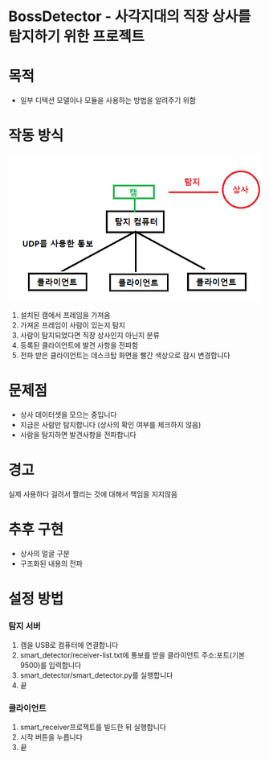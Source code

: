 BossDetector - 사각지대의 직장 상사를 탐지하기 위한 프로젝트
=============

목적
=============
* 일부 디텍션 모델이나 모듈을 사용하는 방법을 알려주기 위함

작동 방식
=============
![Alt text](pipeline.png "작동 방식")
1. 설치된 캠에서 프레임을 가져옴
2. 가져온 프레임이 사람이 있는지 탐지
3. 사람이 탐지되었다면 직장 상사인지 아닌지 분류
4. 등록된 클라이언트에 발견 사항을 전파함
5. 전파 받은 클라이언트는 데스크탑 화면을 빨간 색상으로 잠시 변경합니다

문제점
=============
* 상사 데이터셋을 모으는 중입니다
* 지금은 사람만 탐지합니다 (상사의 확인 여부를 체크하지 않음)
* 사람을 탐지하면 발견사항을 전파합니다

경고
=============
실제 사용하다 걸려서 짤리는 것에 대해서 책임을 지지않음

추후 구현
=============
* 상사의 얼굴 구분
* 구조화된 내용의 전파

설정 방법
=============
### 탐지 서버
1. 캠을 USB로 컴퓨터에 연결합니다
2. smart_detector/receiver-list.txt에 통보를 받을 클라이언트 주소:포트(기본 9500)를 입력합니다
3. smart_detector/smart_detector.py를 실행합니다
4. 끝

### 클라이언트
1. smart_receiver프로젝트를 빌드한 뒤 실행합니다
2. 시작 버튼을 누릅니다
3. 끝 
